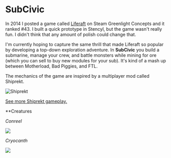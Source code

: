 # SubCivic
In 2014 I posted a game called [Liferaft](https://steamcommunity.com/sharedfiles/filedetails/?id=273509438) on Steam Greenlight Concepts and it ranked #43. I built a quick prototype in Stencyl, but the game wasn't really fun. I didn't think that any amount of polish could change that.

I'm currently hoping to capture the same thrill that made Liferaft so popular by developing a top-down exploration adventure. In **SubCivic** you build a submarine, manage your crew, and battle monsters while mining for ore (which you can sell to buy new modules for your sub). It's kind of a mash up between Motherload, Bad Piggies, and FTL.

The mechanics of the game are inspired by a multiplayer mod called Shiprekt.

![Shiprekt](http://i.imgur.com/qpHor4R.gif)

[See more Shiprekt gameplay.](https://youtu.be/hmiTzlkERBo?t=29m54s)

**Creatures

*Conreel*

![](http://s33.postimg.org/nit3u1xq3/Camoflauge_Fish.gif?noCache=1465151133)

*Cryocanth*

![](http://s33.postimg.org/iday34ikb/Cryocanth.gif?noCache=1465151196)


